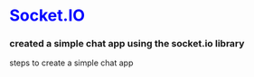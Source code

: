 <h1 style="color: blue;">Socket.IO</h1>

<h3>created a simple chat app using the socket.io library </h3>

steps to create a simple chat app 
